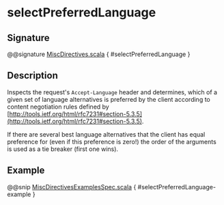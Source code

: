 # selectPreferredLanguage

## Signature

@@signature [MiscDirectives.scala]($akka-http$/akka-http/src/main/scala/akka/http/scaladsl/server/directives/MiscDirectives.scala) { #selectPreferredLanguage }

## Description

Inspects the request's `Accept-Language` header and determines,
which of a given set of language alternatives is preferred by the client according to content negotiation rules
defined by [http://tools.ietf.org/html/rfc7231#section-5.3.5](http://tools.ietf.org/html/rfc7231#section-5.3.5).

If there are several best language alternatives that the client has equal preference for
(even if this preference is zero!) the order of the arguments is used as a tie breaker (first one wins).

## Example

@@snip [MiscDirectivesExamplesSpec.scala]($test$/scala/docs/http/scaladsl/server/directives/MiscDirectivesExamplesSpec.scala) { #selectPreferredLanguage-example }